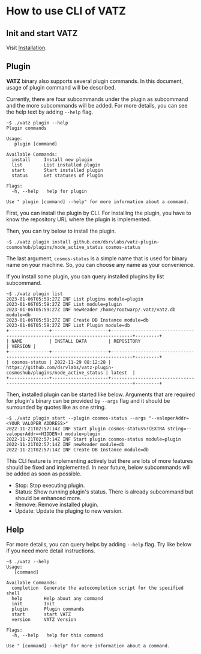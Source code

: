 # How to use CLI of VATZ

## Init and start VATZ

Visit [Installation](./installation.md).

## Plugin

**VATZ** binary also supports several plugin commands. In this document, usage of plugin command will be described.

Currently, there are four subcommands under the plugin as subcommand and the more subcommands will be added.
For more details, you can see the help text by adding `--help` flag.

```
~$ ./vatz plugin --help
Plugin commands

Usage:
   plugin [command]

Available Commands:
  install     Install new plugin
  list        List installed plugin
  start       Start installed plugin
  status      Get statuses of Plugin

Flags:
  -h, --help   help for plugin

Use " plugin [command] --help" for more information about a command.
```

First, you can install the plugin by CLI.
For installing the plugin, you have to know the repository URL where the plugin is implemented.

Then, you can try below to install the plugin.

```
~$ ./vatz plugin install github.com/dsrvlabs/vatz-plugin-cosmoshub/plugins/node_active_status cosmos-status
```

The last argument, `cosmos-status` is a simple name that is used for binary name on your machine.
So, you can choose any name as your convenience.

If you install some plugin, you can query installed plugins by list subcommand.

```
~$ ./vatz plugin list
2023-01-06T05:59:27Z INF List plugins module=plugin
2023-01-06T05:59:27Z INF List module=plugin
2023-01-06T05:59:27Z INF newReader /home/rootwarp/.vatz/vatz.db module=db
2023-01-06T05:59:27Z INF Create DB Instance module=db
2023-01-06T05:59:27Z INF List Plugin module=db
+---------------+---------------------+------------------------------------------------------------------------------+---------+
| NAME          | INSTALL DATA        | REPOSITORY                                                                   | VERSION |
+---------------+---------------------+------------------------------------------------------------------------------+---------+
| cosmos-status | 2022-11-29 08:12:28 | https://github.com/dsrvlabs/vatz-plugin-cosmoshub/plugins/node_active_status | latest  |
+---------------+---------------------+------------------------------------------------------------------------------+---------+
```

Then, installed plugin can be started like below.
Arguments that are required for plugin's binary can be provided by `--args` flag and it should be surrounded by quotes like as one string.

```
~$ ./vatz plugin start --plugin cosmos-status --args "--valoperAddr=<YOUR VALOPER ADDRESS>"
2022-11-21T02:57:14Z INF Start plugin cosmos-status%!(EXTRA string=--valoperAddr=<HIDDEN>) module=plugin
2022-11-21T02:57:14Z INF Start plugin cosmos-status module=plugin
2022-11-21T02:57:14Z INF newReader module=db
2022-11-21T02:57:14Z INF Create DB Instance module=db
```

This CLI feature is implementing actively but there are lots of more features should be fixed and implemented.
In near future, below subcommands will be added as soon as possible.
- Stop: Stop executing plugin.
- Status: Show running plugin's status. There is already subcommand but should be enhanced more.
- Remove: Remove installed plugin.
- Update: Update the pluging to new version.

## Help

For more details, you can query helps by adding `--help` flag.
Try like below if you need more detail instructions.

```
~$ ./vatz --help
Usage:
   [command]

Available Commands:
  completion  Generate the autocompletion script for the specified shell
  help        Help about any command
  init        Init
  plugin      Plugin commands
  start       start VATZ
  version     VATZ Version

Flags:
  -h, --help   help for this command

Use " [command] --help" for more information about a command.
```

